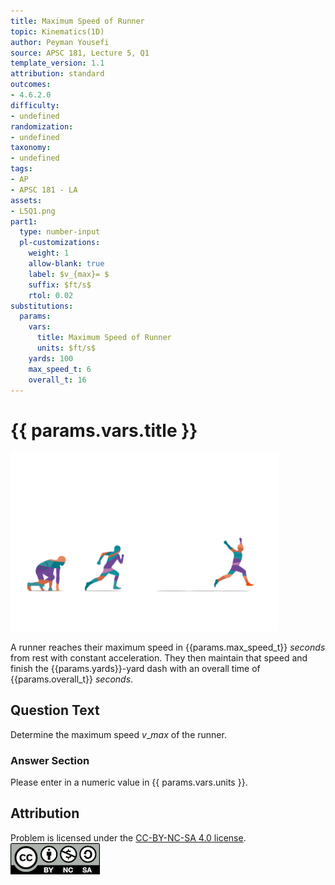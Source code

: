 ```yaml
---
title: Maximum Speed of Runner
topic: Kinematics(1D)
author: Peyman Yousefi
source: APSC 181, Lecture 5, Q1
template_version: 1.1
attribution: standard
outcomes:
- 4.6.2.0
difficulty:
- undefined
randomization:
- undefined
taxonomy:
- undefined
tags:
- AP
- APSC 181 - LA
assets:
- L5Q1.png
part1:
  type: number-input
  pl-customizations:
    weight: 1
    allow-blank: true
    label: $v_{max}= $
    suffix: $ft/s$
    rtol: 0.02
substitutions:
  params:
    vars:
      title: Maximum Speed of Runner
      units: $ft/s$
    yards: 100
    max_speed_t: 6
    overall_t: 16
---
```

# {{ params.vars.title }}
<img src="L5Q1.png" width=85%>

A runner reaches their maximum speed in {{params.max_speed_t}} $seconds$ from rest with constant acceleration.
They then maintain that speed and finish the {{params.yards}}-yard dash with an overall time of {{params.overall_t}} $seconds$.

## Question Text

Determine the maximum speed $v\_{max}$ of the runner.

### Answer Section

Please enter in a numeric value in {{ params.vars.units }}.

## Attribution

Problem is licensed under the [CC-BY-NC-SA 4.0 license](https://creativecommons.org/licenses/by-nc-sa/4.0/).<br> ![The Creative Commons 4.0 license requiring attribution-BY, non-commercial-NC, and share-alike-SA license.](https://raw.githubusercontent.com/firasm/bits/master/by-nc-sa.png)